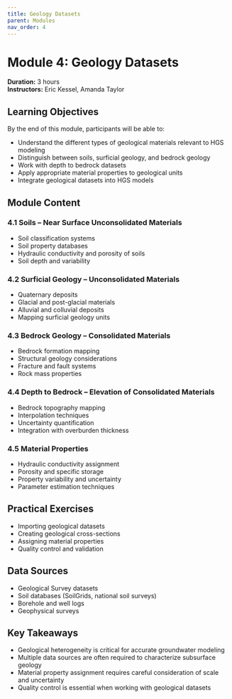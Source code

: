 ```yaml
---
title: Geology Datasets
parent: Modules
nav_order: 4
---
```


# Module 4: Geology Datasets
**Duration:** 3 hours  
**Instructors:** Eric Kessel, Amanda Taylor

## Learning Objectives

By the end of this module, participants will be able to:
- Understand the different types of geological materials relevant to HGS modeling
- Distinguish between soils, surficial geology, and bedrock geology
- Work with depth to bedrock datasets
- Apply appropriate material properties to geological units
- Integrate geological datasets into HGS models

## Module Content

### 4.1 Soils – Near Surface Unconsolidated Materials
- Soil classification systems
- Soil property databases
- Hydraulic conductivity and porosity of soils
- Soil depth and variability

### 4.2 Surficial Geology – Unconsolidated Materials  
- Quaternary deposits
- Glacial and post-glacial materials
- Alluvial and colluvial deposits
- Mapping surficial geology units

### 4.3 Bedrock Geology – Consolidated Materials
- Bedrock formation mapping
- Structural geology considerations
- Fracture and fault systems
- Rock mass properties

### 4.4 Depth to Bedrock – Elevation of Consolidated Materials
- Bedrock topography mapping
- Interpolation techniques
- Uncertainty quantification
- Integration with overburden thickness

### 4.5 Material Properties
- Hydraulic conductivity assignment
- Porosity and specific storage
- Property variability and uncertainty
- Parameter estimation techniques

## Practical Exercises

- Importing geological datasets
- Creating geological cross-sections
- Assigning material properties
- Quality control and validation

## Data Sources

- Geological Survey datasets
- Soil databases (SoilGrids, national soil surveys)
- Borehole and well logs
- Geophysical surveys

## Key Takeaways

- Geological heterogeneity is critical for accurate groundwater modeling
- Multiple data sources are often required to characterize subsurface geology
- Material property assignment requires careful consideration of scale and uncertainty
- Quality control is essential when working with geological datasets
